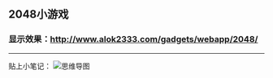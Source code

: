 
## 2048小游戏


### 显示效果：http://www.alok2333.com/gadgets/webapp/2048/




---

贴上小笔记：
![思维导图](http://7xn7zs.com1.z0.glb.clouddn.com/gadgets/2048.png)
 